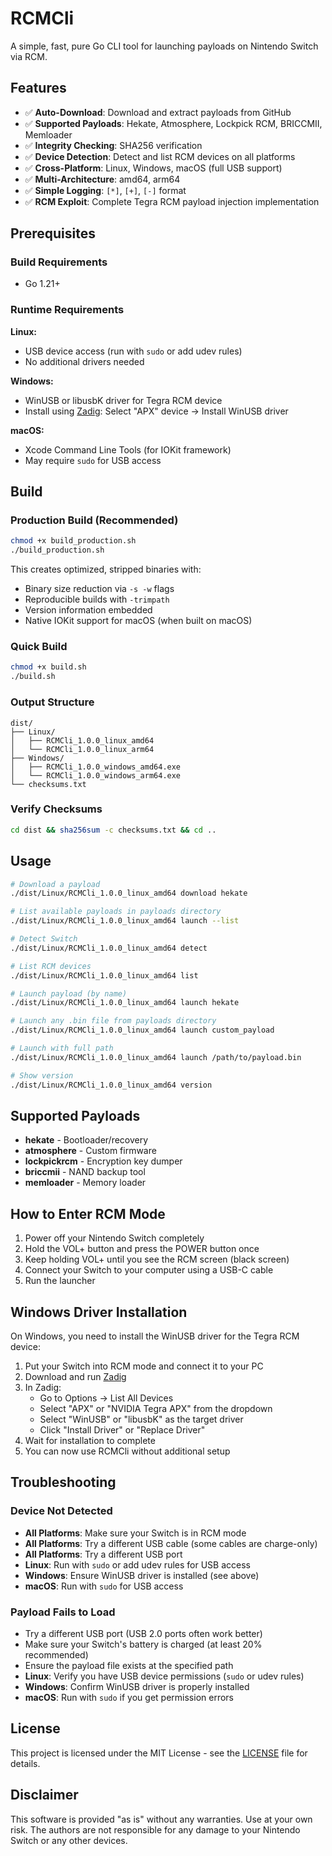# RCMCli

A simple, fast, pure Go CLI tool for launching payloads on Nintendo Switch via RCM.

## Features

- ✅ **Auto-Download**: Download and extract payloads from GitHub
- ✅ **Supported Payloads**: Hekate, Atmosphere, Lockpick RCM, BRICCMII, Memloader
- ✅ **Integrity Checking**: SHA256 verification
- ✅ **Device Detection**: Detect and list RCM devices on all platforms
- ✅ **Cross-Platform**: Linux, Windows, macOS (full USB support)
- ✅ **Multi-Architecture**: amd64, arm64
- ✅ **Simple Logging**: `[*]`, `[+]`, `[-]` format
- ✅ **RCM Exploit**: Complete Tegra RCM payload injection implementation

## Prerequisites

### Build Requirements
- Go 1.21+

### Runtime Requirements

**Linux:**
- USB device access (run with `sudo` or add udev rules)
- No additional drivers needed

**Windows:**
- WinUSB or libusbK driver for Tegra RCM device
- Install using [Zadig](https://zadig.akeo.ie/): Select "APX" device → Install WinUSB driver

**macOS:**
- Xcode Command Line Tools (for IOKit framework)
- May require `sudo` for USB access

## Build

### Production Build (Recommended)
```bash
chmod +x build_production.sh
./build_production.sh
```

This creates optimized, stripped binaries with:
- Binary size reduction via `-s -w` flags
- Reproducible builds with `-trimpath`
- Version information embedded
- Native IOKit support for macOS (when built on macOS)

### Quick Build
```bash
chmod +x build.sh
./build.sh
```

### Output Structure
```
dist/
├── Linux/
│   ├── RCMCli_1.0.0_linux_amd64
│   └── RCMCli_1.0.0_linux_arm64
├── Windows/
│   ├── RCMCli_1.0.0_windows_amd64.exe
│   └── RCMCli_1.0.0_windows_arm64.exe
└── checksums.txt
```

### Verify Checksums
```bash
cd dist && sha256sum -c checksums.txt && cd ..
```

## Usage

```bash
# Download a payload
./dist/Linux/RCMCli_1.0.0_linux_amd64 download hekate

# List available payloads in payloads directory
./dist/Linux/RCMCli_1.0.0_linux_amd64 launch --list

# Detect Switch
./dist/Linux/RCMCli_1.0.0_linux_amd64 detect

# List RCM devices
./dist/Linux/RCMCli_1.0.0_linux_amd64 list

# Launch payload (by name)
./dist/Linux/RCMCli_1.0.0_linux_amd64 launch hekate

# Launch any .bin file from payloads directory
./dist/Linux/RCMCli_1.0.0_linux_amd64 launch custom_payload

# Launch with full path
./dist/Linux/RCMCli_1.0.0_linux_amd64 launch /path/to/payload.bin

# Show version
./dist/Linux/RCMCli_1.0.0_linux_amd64 version
```

## Supported Payloads

- **hekate** - Bootloader/recovery
- **atmosphere** - Custom firmware
- **lockpickrcm** - Encryption key dumper
- **briccmii** - NAND backup tool
- **memloader** - Memory loader

## How to Enter RCM Mode

1. Power off your Nintendo Switch completely
2. Hold the VOL+ button and press the POWER button once
3. Keep holding VOL+ until you see the RCM screen (black screen)
4. Connect your Switch to your computer using a USB-C cable
5. Run the launcher

## Windows Driver Installation

On Windows, you need to install the WinUSB driver for the Tegra RCM device:

1. Put your Switch into RCM mode and connect it to your PC
2. Download and run [Zadig](https://zadig.akeo.ie/)
3. In Zadig:
   - Go to Options → List All Devices
   - Select "APX" or "NVIDIA Tegra APX" from the dropdown
   - Select "WinUSB" or "libusbK" as the target driver
   - Click "Install Driver" or "Replace Driver"
4. Wait for installation to complete
5. You can now use RCMCli without additional setup

## Troubleshooting

### Device Not Detected
- **All Platforms**: Make sure your Switch is in RCM mode
- **All Platforms**: Try a different USB cable (some cables are charge-only)
- **All Platforms**: Try a different USB port
- **Linux**: Run with `sudo` or add udev rules for USB access
- **Windows**: Ensure WinUSB driver is installed (see above)
- **macOS**: Run with `sudo` for USB access

### Payload Fails to Load
- Try a different USB port (USB 2.0 ports often work better)
- Make sure your Switch's battery is charged (at least 20% recommended)
- Ensure the payload file exists at the specified path
- **Linux**: Verify you have USB device permissions (`sudo` or udev rules)
- **Windows**: Confirm WinUSB driver is properly installed
- **macOS**: Run with `sudo` if you get permission errors

## License

This project is licensed under the MIT License - see the [LICENSE](LICENSE) file for details.

## Disclaimer

This software is provided "as is" without any warranties. Use at your own risk. The authors are not responsible for any damage to your Nintendo Switch or any other devices.
